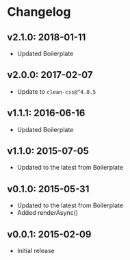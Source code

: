 # Changelog

## v2.1.0: 2018-01-11

- Updated Boilerplate

## v2.0.0: 2017-02-07

- Update to `clean-css@^4.0.5`

## v1.1.1: 2016-06-16

- Updated Boilerplate

## v1.1.0: 2015-07-05

- Updated to the latest from Boilerplate

## v0.1.0: 2015-05-31

- Updated to the latest from Boilerplate
- Added renderAsync()

## v0.0.1: 2015-02-09

- Initial release
